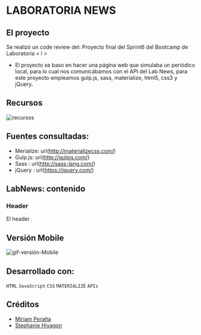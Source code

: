 # LABORATORIA NEWS
## El proyecto
Se realizó un code review del:
Proyecto final del Sprint6 del Bootcamp de Laboratoria < l >

- El proyecto se baso en hacer una página web que simulaba un periódico local, para lo cual nos comunicábamos con el API del Lab News, para este proyecto empleamos gulp.js, sass, materialize, html5, css3 y jQuery.


## Recursos
![recursos](assets/img-read/recursos.jpg)

## Fuentes consultadas:
- Merialize: url(http://materializecss.com/)
- Gulp.js: url(http://gulpjs.com/)
- Sass : url(http://sass-lang.com/)
- jQuery : url(https://jquery.com/)

## LabNews: contenido

### Header
El header .<br/>



## Versión Mobile
![gif-versión-Mobile]()

## Desarrollado con:

`HTML` `JavaScript` `CSS` `MATERIALIZE` `APIs`  

##  Créditos
* [Miriam Peralta](https://github.com/miriampc)
* [Stephanie Hiyagon](https://github.com/stephHiyagon)
